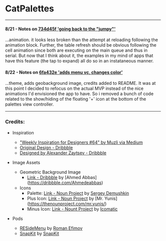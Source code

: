 # CatPalettes

-------
#### 8/21 - Notes on [734d45f 'going back to the "jumpy"'](https://github.com/spacedrabbit/CatPalettes/commit/734d45f1f8ad1ed7be75a7a42d0f85db8d9273d2) 

...animation. it looks less broken than the attempt at reloading following the animation block. Further, the table refresh should be obvious following the cell animation since both are executing on the main queue and thus in serial. But now that I think about it, the examples in my mind of apps that have this feature (the tap to expand) all do so in an instataneous manner. 


#### 8/22 - Notes on [6fa432e 'adds menu vc, changes color'](https://github.com/spacedrabbit/CatPalettes/commit/01d9ab0b0f587b0b4a52a3793ed2278e8c6d0dcb)

...theme, adds geobackground image, credits added to README. It was at this point I decided to refocus on the actual MVP instead of the nice animations I'd envisioned the app to have. So i removed a bunch of code related to the show/hiding of the floating '+' icon at the bottom of the palettes view controller. 

-------------------------
### Credits:

- Inspiration
 	- ["Weekly Inspiration for Designers #64" by Muzli via Medium](https://medium.muz.li/weekly-inspiration-for-designers-64-d4639d318376#.tohjuv29m)
	- [Original Design - Dribbble](https://dribbble.com/shots/2895893-Small-app-for-making-palettes-and-gradients)
	- [Designed by Alexander Zaytsev - Dribbble](https://dribbble.com/anwaltzzz)

- Image Assets
	- Geometric Background Image
		- [Link - Dribbble](https://dribbble.com/shots/1414523-Free-Polygon-Backgrounds-V1) by [Ahmed Abbas] (https://dribbble.com/Ahmedeabbas)
	- Icons
		- Palette: [Link - Noun Project](https://thenounproject.com/term/color-swatch/290654/) by [Sergey Demushkin](https://thenounproject.com/mockturtle/)
		- Plus Icon: [Link - Noun Project](https://thenounproject.com/term/add/25957/) by [Mr. Yunis] (https://thenounproject.com/mr.yunis/)
		- Minus Icon: [Link - Nount Project](https://thenounproject.com/search/?q=minus&i=18952) by [Icomatic](https://thenounproject.com/Icomatic/)

- Pods
	- [RESideMenu](https://github.com/romaonthego/RESideMenu) by [Roman Efimov](https://twitter.com/romaonthego)
	- [SnapKit](https://github.com/SnapKit/SnapKit) by [SnapKit](https://github.com/SnapKit/)
